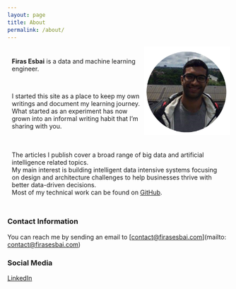 ```yaml
---
layout: page
title: About
permalink: /about/
---
```


<style>
   .flex-container{
   display: flex
   }
   .row-one{
   width: 300px;
   flex: 1 auto;
   padding: 10px;
   }
   .centre-container{
   padding: 10px;
   }
</style>
<div class="flex-container">
   <div class="row-one">
      <p> 
         <b>Firas Esbai</b> is a data and machine learning engineer.
      </p>
	  <br/>
      <p>
         I started this site as a place to keep my own writings and document my learning journey. <br/>
         What started as an experiment has now grown into an informal writing habit that I’m sharing with you. 
      </p>
   </div>
   <div class="row-two"> 
      <img alt="profile-picture" style="float:right;" src="/assets/images/0_profile.png" height="200" width="200">
   </div>
</div>
<div class="centre-container">
   <p>
      The articles I publish cover a broad range of big data and artificial intelligence related topics. <br/>
      My main interest is building intelligent data intensive systems focusing on design and architecture challenges to help businesses thrive with better data-driven decisions. <br/>
	  Most of my technical work can be found on <a href="https://github.com/firasesbai">GitHub</a>.
   </p>
</div>


### Contact Information 

You can reach me by sending an email to [contact@firasesbai.com](mailto: contact@firasesbai.com)

### Social Media 

[LinkedIn](https://www.linkedin.com/in/firas-esbai/)